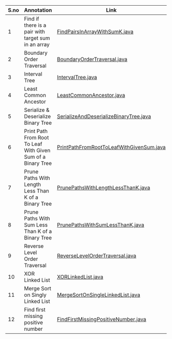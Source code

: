S.no | Annotation | Link | 
--- | --- | --- |
1 | Find if there is a pair with target sum in an array | [FindPairsInArrayWithSumK.java](https://github.com/nikhilagrwl07/Daily-Coding-Problem/blob/master/src/main/java/FindPairsInArrayWithSumK.java) |
2 | Boundary Order Traversal | [BoundaryOrderTraversal.java](https://github.com/nikhilagrwl07/Daily-Coding-Problem/blob/master/src/main/java/BoundaryOrderTraversal.java) |
3 | Interval Tree | [IntervalTree.java](https://github.com/nikhilagrwl07/Daily-Coding-Problem/blob/master/src/main/java/IntervalTree.java) |
4 | Least Common Ancestor | [LeastCommonAncestor.java](https://github.com/nikhilagrwl07/Daily-Coding-Problem/blob/master/src/main/java/LeastCommonAncestor.java) |
5 | Serialize & Deserialize Binary Tree | [SerializeAndDeserializeBinaryTree.java](https://github.com/nikhilagrwl07/Daily-Coding-Problem/blob/master/src/main/java/SerializeAndDeserializeBinaryTree.java) |
6 | Print Path From Root To Leaf With Given Sum of a Binary Tree | [PrintPathFromRootToLeafWithGivenSum.java](https://github.com/nikhilagrwl07/Daily-Coding-Problem/blob/master/src/main/java/PrintPathFromRootToLeafWithGivenSum.java) |
7 | Prune Paths With Length Less Than K of a Binary Tree | [PrunePathsWithLengthLessThanK.java](https://github.com/nikhilagrwl07/Daily-Coding-Problem/blob/master/src/main/java/PrunePathsWithLengthLessThanK.java) |
8 | Prune Paths With Sum Less Than K of a Binary Tree | [PrunePathsWithSumLessThanK.java](https://github.com/nikhilagrwl07/Daily-Coding-Problem/blob/master/src/main/java/PrunePathsWithSumLessThanK.java) |
9 | Reverse Level Order Traversal | [ReverseLevelOrderTraversal.java](https://github.com/nikhilagrwl07/Daily-Coding-Problem/blob/master/src/main/java/ReverseLevelOrderTraversal.java) |
10 | XOR Linked List | [XORLinkedList.java](https://github.com/nikhilagrwl07/Daily-Coding-Problem/blob/master/src/main/java/XORLinkedList.java) |
11 | Merge Sort on Singly Linked List | [MergeSortOnSingleLinkedList.java](https://github.com/nikhilagrwl07/Daily-Coding-Problem/blob/master/src/main/java/MergeSortOnSingleLinkedList.java) |
12 | Find first missing positive number | [FindFirstMissingPositiveNumber.java](https://github.com/nikhilagrwl07/Daily-Coding-Problem/blob/master/src/main/java/FindFirstMissingPositiveNumber.java) |

